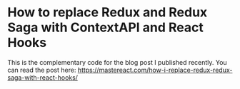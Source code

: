 # How to replace Redux and Redux Saga with ContextAPI and React Hooks

This is the complementary code for the blog post I published recently. You can read the post here:  https://mastereact.com/how-i-replace-redux-redux-saga-with-react-hooks/









